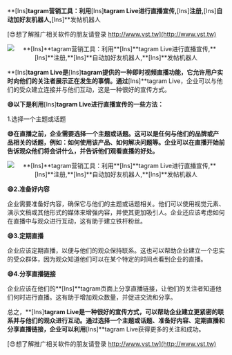 **[Ins]**tagram营销工具：利用**[Ins]**tagram Live进行直播宣传,**[Ins]**注册,**[Ins]**自动加好友机器人,**[Ins]**发帖机器人

[😍想了解推广相关软件的朋友请登录 http://www.vst.tw](http://www.vst.tw)

 <center><img src="https://vst.tw/MP4/tuiguang/png/0.png" alt="**[Ins]**tagram营销工具：利用**[Ins]**tagram Live进行直播宣传,**[Ins]**注册,**[Ins]**自动加好友机器人,**[Ins]**发帖机器人"></center>

**[Ins]**tagram Live是**[Ins]**tagram提供的一种即时视频直播功能，它允许用户实时向他们的关注者展示正在发生的事情。通过**[Ins]**tagram Live，企业可以与他们的受众建立连接并与他们互动，这是一种很好的宣传方式。

**😄以下是利用**[Ins]**tagram Live进行直播宣传的一些方法：**

1.选择一个主题或话题

**😄在直播之前，企业需要选择一个主题或话题。这可以是任何与他们的品牌或产品相关的话题，例如：如何使用该产品、如何解决问题等。企业可以在直播开始前告诉观众他们将会讲什么，并告诉他们观看直播的好处。**

 <center><img src="https://vst.tw/MP4/tuiguang/png/3.png" alt="**[Ins]**tagram营销工具：利用**[Ins]**tagram Live进行直播宣传,**[Ins]**注册,**[Ins]**自动加好友机器人,**[Ins]**发帖机器人"></center>

**😄2.准备好内容**

企业需要准备好内容，确保它与他们的主题或话题相关。他们可以使用视觉元素、演示文稿或其他形式的媒体来增强内容，并使其更加吸引人。企业还应该考虑如何在直播中与观众进行互动，这有助于建立铁杆粉丝。

**😄3.定期直播**

企业应该定期直播，以便与他们的观众保持联系。这也可以帮助企业建立一个忠实的受众群体，因为观众知道他们可以在某个特定的时间点看到企业的直播。

**😄4.分享直播链接**

企业应该在他们的**[Ins]**tagram页面上分享直播链接，让他们的关注者知道他们何时进行直播。这有助于增加观众数量，并促进交流和分享。

总之，**[Ins]**tagram Live是一种很好的宣传方式，可以帮助企业建立更紧密的联系并与他们的观众进行互动。通过选择一个主题或话题、准备好内容、定期直播和分享直播链接，企业可以利用**[Ins]**tagram Live获得更多的关注和成功。

[😍想了解推广相关软件的朋友请登录 http://www.vst.tw](http://www.vst.tw)



